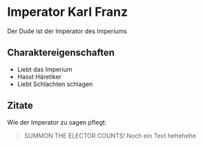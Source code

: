 # Imperator Karl Franz
Der Dude ist der Imperator des Imperiums
## Charaktereigenschaften
* Liebt das Imperium
* Hasst Häretiker
* Liebt Schlachten schlagen
## Zitate
Wie der Imperator zu sagen pflegt:
>SUMMON THE ELECTOR COUNTS!
Noch ein Text hehehehe